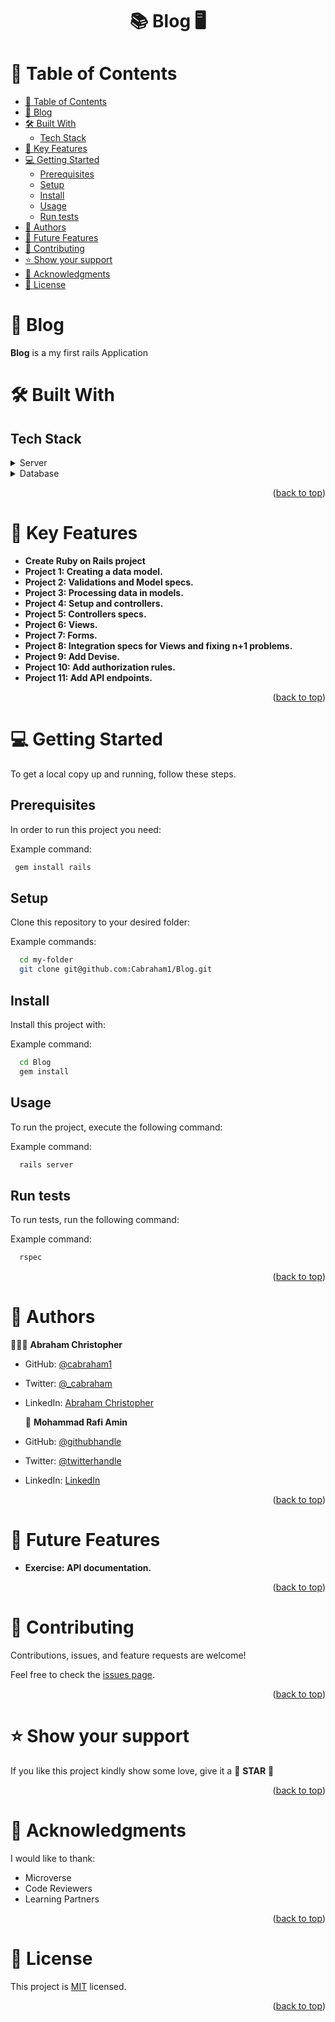 <a name="readme-top"></a>

<div align="center">
  <h1><b>📚 Blog 🖥</b></h1>
</div>

<!-- TABLE OF CONTENTS -->

# 📗 Table of Contents

- [📗 Table of Contents](#-table-of-contents)
- [📖 Blog ](#-fantastic-happiness-)
- [🛠 Built With ](#-built-with-)
  - [Tech Stack ](#tech-stack-)
- [🎲 Key Features ](#-key-features-)
- [💻 Getting Started ](#-getting-started-)
  - [Prerequisites](#prerequisites)
  - [Setup](#setup)
  - [Install](#install)
  - [Usage](#usage)
  - [Run tests](#run-tests)
- [👥 Authors ](#-authors-)
- [🔭 Future Features ](#-future-features-)
- [🤝 Contributing ](#-contributing-)
- [⭐️ Show your support ](#️-show-your-support-)
- [🙏 Acknowledgments ](#-acknowledgments-)
- [📝 License ](#-license-)

<!-- PROJECT DESCRIPTION -->

# 📖 Blog <a name="about-project"></a>

**Blog** is a my first rails Application

# 🛠 Built With <a name="built-with"></a>

## Tech Stack <a name="tech-stack"></a>

<details>
  <summary>Server</summary>
  <ul>
    <li><a href="https://rubyonrails.org/">Ruby on Rails</a></li>
  </ul>
</details>

<details>
<summary>Database</summary>
  <ul>
    <li><a href="https://www.postgresql.org/">PostgreSQL</a></li>
  </ul>
</details>

<p align="right">(<a href="#readme-top">back to top</a>)</p>
<!-- Features -->

# 🎲 Key Features <a name="key-features"></a>

- **Create Ruby on Rails project**
- **Project 1: Creating a data model.**
- **Project 2: Validations and Model specs.**
- **Project 3: Processing data in models.**
- **Project 4: Setup and controllers.**
- **Project 5: Controllers specs.**
- **Project 6: Views.**
- **Project 7: Forms.**
- **Project 8: Integration specs for Views and fixing n+1 problems.**
- **Project 9: Add Devise.**
- **Project 10: Add authorization rules.**
- **Project 11: Add API endpoints.**

<p align="right">(<a href="#readme-top">back to top</a>)</p>

<!-- GETTING STARTED -->

# 💻 Getting Started <a name="getting-started"></a>


To get a local copy up and running, follow these steps.

## Prerequisites

In order to run this project you need:

Example command:

```sh
 gem install rails
```

## Setup

Clone this repository to your desired folder:

Example commands:

```sh
  cd my-folder
  git clone git@github.com:Cabraham1/Blog.git
```

## Install

Install this project with:

Example command:

```sh
  cd Blog
  gem install
```

## Usage

To run the project, execute the following command:

Example command:

```sh
  rails server
```

## Run tests

To run tests, run the following command:

Example command:

```sh
  rspec
```

<p align="right">(<a href="#readme-top">back to top</a>)</p>

<!-- AUTHORS -->

# 👥 Authors <a name="authors"></a>

🕵🏽‍♀️ **Abraham Christopher**

- GitHub: [@cabraham1](https://github.com/cabraham1)
- Twitter: [@_cabraham](https://twitter.com/_cabraham)
- LinkedIn: [Abraham Christopher](https://linkedin.com/in/abrahamchrisotpher)

  👤 **Mohammad Rafi Amin**

- GitHub: [@githubhandle](https://github.com/mrkamin)
- Twitter: [@twitterhandle](https://twitter.com/Mohamma63974237)
- LinkedIn: [LinkedIn](https://www.linkedin.com/in/mohammad-rafi-amin-63b4319b/)

<p align="right">(<a href="#readme-top">back to top</a>)</p>

<!-- FUTURE FEATURES -->

# 🔭 Future Features <a name="future-features"></a>

- **Exercise: API documentation.**
<p align="right">(<a href="#readme-top">back to top</a>)</p>

<!-- CONTRIBUTING -->

# 🤝 Contributing <a name="contributing"></a>

Contributions, issues, and feature requests are welcome!

Feel free to check the [issues page](https://github.com/Cabraham1/Blog/issues).

<p align="right">(<a href="#readme-top">back to top</a>)</p>

<!-- SUPPORT -->

# ⭐️ Show your support <a name="support"></a>

If you like this project kindly show some love, give it a 🌟 **STAR** 🌟

<p align="right">(<a href="#readme-top">back to top</a>)</p>

<!-- ACKNOWLEDGEMENTS -->

# 🙏 Acknowledgments <a name="acknowledgements"></a>

I would like to thank: 
- Microverse
- Code Reviewers
- Learning Partners

<p align="right">(<a href="#readme-top">back to top</a>)</p>

<!-- LICENSE -->

# 📝 License <a name="license"></a>

This project is [MIT](./MIT.md) licensed.

<p align="right">(<a href="#readme-top">back to top</a>)</p>
